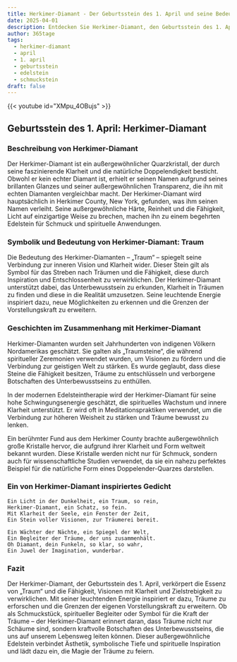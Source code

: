 ```yaml
---
title: Herkimer-Diamant - Der Geburtsstein des 1. April und seine Bedeutung
date: 2025-04-01
description: Entdecken Sie Herkimer-Diamant, den Geburtsstein des 1. April, der Traum symbolisiert. Seine Symbolik und Geschichte werden Sie inspirieren.
author: 365tage
tags:
  - herkimer-diamant
  - april
  - 1. april
  - geburtsstein
  - edelstein
  - schmuckstein
draft: false
---
```


{{< youtube id="XMpu_4OBujs" >}}


## Geburtsstein des 1. April: Herkimer-Diamant

### Beschreibung von Herkimer-Diamant

Der Herkimer-Diamant ist ein außergewöhnlicher Quarzkristall, der durch seine faszinierende Klarheit und die natürliche Doppelendigkeit besticht. Obwohl er kein echter Diamant ist, erhielt er seinen Namen aufgrund seines brillanten Glanzes und seiner außergewöhnlichen Transparenz, die ihn mit echten Diamanten vergleichbar macht. Der Herkimer-Diamant wird hauptsächlich in Herkimer County, New York, gefunden, was ihm seinen Namen verleiht. Seine außergewöhnliche Härte, Reinheit und die Fähigkeit, Licht auf einzigartige Weise zu brechen, machen ihn zu einem begehrten Edelstein für Schmuck und spirituelle Anwendungen.

### Symbolik und Bedeutung von Herkimer-Diamant: Traum

Die Bedeutung des Herkimer-Diamanten – „Traum“ – spiegelt seine Verbindung zur inneren Vision und Klarheit wider. Dieser Stein gilt als Symbol für das Streben nach Träumen und die Fähigkeit, diese durch Inspiration und Entschlossenheit zu verwirklichen. Der Herkimer-Diamant unterstützt dabei, das Unterbewusstsein zu erkunden, Klarheit in Träumen zu finden und diese in die Realität umzusetzen. Seine leuchtende Energie inspiriert dazu, neue Möglichkeiten zu erkennen und die Grenzen der Vorstellungskraft zu erweitern.

### Geschichten im Zusammenhang mit Herkimer-Diamant

Herkimer-Diamanten wurden seit Jahrhunderten von indigenen Völkern Nordamerikas geschätzt. Sie galten als „Traumsteine“, die während spiritueller Zeremonien verwendet wurden, um Visionen zu fördern und die Verbindung zur geistigen Welt zu stärken. Es wurde geglaubt, dass diese Steine die Fähigkeit besitzen, Träume zu entschlüsseln und verborgene Botschaften des Unterbewusstseins zu enthüllen.

In der modernen Edelsteintherapie wird der Herkimer-Diamant für seine hohe Schwingungsenergie geschätzt, die spirituelles Wachstum und innere Klarheit unterstützt. Er wird oft in Meditationspraktiken verwendet, um die Verbindung zur höheren Weisheit zu stärken und Träume bewusst zu lenken.

Ein berühmter Fund aus dem Herkimer County brachte außergewöhnlich große Kristalle hervor, die aufgrund ihrer Klarheit und Form weltweit bekannt wurden. Diese Kristalle werden nicht nur für Schmuck, sondern auch für wissenschaftliche Studien verwendet, da sie ein nahezu perfektes Beispiel für die natürliche Form eines Doppelender-Quarzes darstellen.

### Ein von Herkimer-Diamant inspiriertes Gedicht

```
Ein Licht in der Dunkelheit, ein Traum, so rein,  
Herkimer-Diamant, ein Schatz, so fein.  
Mit Klarheit der Seele, ein Fenster der Zeit,  
Ein Stein voller Visionen, zur Träumerei bereit.  

Ein Wächter der Nächte, ein Spiegel der Welt,  
Ein Begleiter der Träume, der uns zusammenhält.  
Oh Diamant, dein Funkeln, so klar, so wahr,  
Ein Juwel der Imagination, wunderbar.  
```

### Fazit

Der Herkimer-Diamant, der Geburtsstein des 1. April, verkörpert die Essenz von „Traum“ und die Fähigkeit, Visionen mit Klarheit und Zielstrebigkeit zu verwirklichen. Mit seiner leuchtenden Energie inspiriert er dazu, Träume zu erforschen und die Grenzen der eigenen Vorstellungskraft zu erweitern. Ob als Schmuckstück, spiritueller Begleiter oder Symbol für die Kraft der Träume – der Herkimer-Diamant erinnert daran, dass Träume nicht nur Schäume sind, sondern kraftvolle Botschaften des Unterbewusstseins, die uns auf unserem Lebensweg leiten können. Dieser außergewöhnliche Edelstein verbindet Ästhetik, symbolische Tiefe und spirituelle Inspiration und lädt dazu ein, die Magie der Träume zu feiern.